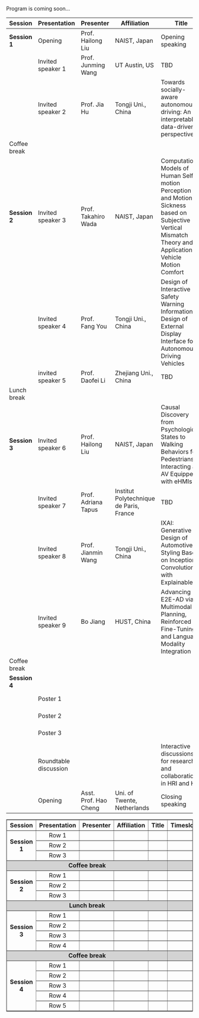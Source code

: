 Program is coming soon...

| Session                | Presentation | Presenter | Affiliation  | Title | Timeslot |
|-----------------------|-------|-------|-------|-------|-------|
| **Session 1**   | Opening | Prof. Hailong Liu | NAIST, Japan| Opening speaking | 09:00-09:10 |
|                       | Invited speaker 1 | Prof. Junming Wang      | UT Austin, US      | TBD      | 09:10-09:40 |
|                       | Invited speaker 2 | Prof. Jia Hu      | Tongji Uni., China      | Towards socially-aware autonomous driving: An interpretable data-driven perspective      | 09:40-10:10 |
| Coffee break   | | | | |10:10-10:30 |
| **Session 2**        | Invited speaker 3 | Prof. Takahiro Wada |NAIST, Japan | Computational Models of Human Self-motion Perception and Motion Sickness based on Subjective Vertical Mismatch Theory and Its Application to Vehicle Motion Comfort |10:30-11:00|
|                 | Invited speaker 4|Prof. Fang You|Tongji Uni., China| Design of Interactive Safety Warning Information Design of External Display Interface for Autonomous Driving Vehicles | 11:00-11:30 |
|                | invited speaker 5 | Prof. Daofei Li  | Zhejiang Uni., China      |  TBD     | 11:30-12:00  |
| Lunch break | | | | |12:00-13:00 |
| **Session 3**  |Invited speaker 6| Prof. Hailong Liu   | NAIST, Japan | Causal Discovery from Psychological States to Walking Behaviors for Pedestrians Interacting an AV Equipped with eHMIs | 13:00-13:30 |
|                | Invited speaker 7 | Prof. Adriana Tapus |Institut Polytechnique de Paris, France|TBD | 13:30-14:00 |
|                | Invited speaker 8 | Prof. Jianmin Wang  |Tongji Uni., China | IXAI: Generative Design of Automotive Styling Based on Inception Convolution with Explainable AI| 14:00-14:30|
|                |Invited speaker 9 | Bo Jiang      | HUST, China | Advancing E2E-AD via Multimodal Planning, Reinforced Fine-Tuning, and Language Modality Integration      | 14:30-15:00    |
| Coffee break | | | | |15:00-15:20 |
| **Session 4**               |       |       |       |       | 15:20-15:50 |
|                |  Poster 1     |       |       |       | 15:50-16:20|
|                |  Poster 2     |       |       |       | 16:20-16:50 |
|                |  Poster 3     |       |       |       | 16:50-17:35 |
|                |  Roundtable discussion     |       |       | Interactive discussions for research and collaboration in HRI and HVI      | 17:35-17:50|
|                | Opening | Asst. Prof. Hao Cheng | Uni. of Twente, Netherlands| Closing speaking | 17:35-17:50 |


<table border="1" cellspacing="0" cellpadding="6" style="border-collapse: collapse; text-align:center; width:100%;">
  <tr>
    <th>Session</th>
    <th>Presentation</th>
    <th>Presenter</th>
    <th>Affiliation</th>
    <th>Title</th>
    <th>Timeslot</th>
  </tr>
  <tr>
    <td rowspan="3"><b>Session 1</b></td>
    <td>Row 1</td><td></td><td></td><td></td><td></td>
  </tr>
  <tr>
    <td>Row 2</td><td></td><td></td><td></td><td></td>
  </tr>
  <tr>
    <td>Row 3</td><td></td><td></td><td></td><td></td>
  </tr>
  <tr style="background-color:lightgrey;">
    <td colspan="5"><b>Coffee break</b><td></td></td>
  </tr>
  <tr>
    <td rowspan="3"><b>Session 2</b></td>
    <td>Row 1</td><td></td><td></td><td></td><td></td>
  </tr>
  <tr>
    <td>Row 2</td><td></td><td></td><td></td><td></td>
  </tr>
  <tr>
    <td>Row 3</td><td></td><td></td><td></td><td></td>
  </tr>
 <tr style="background-color:lightgrey;">
    <td colspan="5"><b>Lunch break</b><td></td></td>
  </tr>
  <tr>
    <td rowspan="4"><b>Session 3</b></td>
    <td>Row 1</td><td></td><td></td><td></td><td></td>
  </tr>
  <tr>
    <td>Row 2</td><td></td><td></td><td></td><td></td>
  </tr>
  <tr>
    <td>Row 3</td><td></td><td></td><td></td><td></td>
  </tr>
  <tr>
    <td>Row 4</td><td></td><td></td><td></td><td></td>
  </tr>
 <tr style="background-color:lightgrey;">
    <td colspan="5"><b>Coffee break</b><td></td></td>
  </tr>
  <tr>
    <td rowspan="5"><b>Session 4</b></td>
    <td>Row 1</td><td></td><td></td><td></td><td></td>
  </tr>
  <tr>
    <td>Row 2</td><td></td><td></td><td></td><td></td>
  </tr>
  <tr>
    <td>Row 3</td><td></td><td></td><td></td><td></td>
  </tr>
  <tr>
    <td>Row 4</td><td></td><td></td><td></td><td></td>
  </tr>
  <tr>
    <td>Row 5</td><td></td><td></td><td></td><td></td>
  </tr>
</table>



